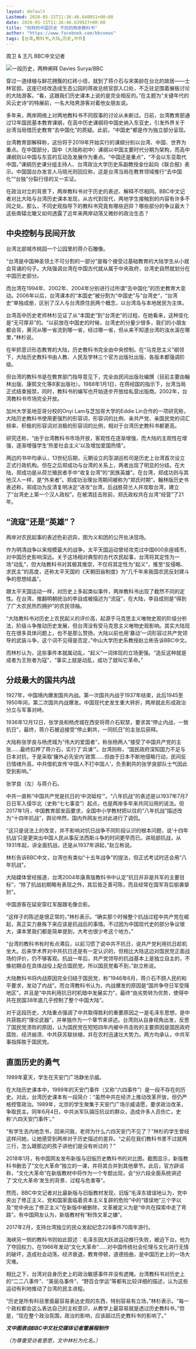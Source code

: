 ```yaml
---
layout: default
Lastmod: 2020-05-15T11:36:46.640051+00:00
date: 2020-05-15T11:36:46.639927+00:00
title: "同样的中国历史 不同的两岸教科书"
author: "https://www.facebook.com/bbcnews"
tags: [台湾,教科书,大陆,历史,中共]
---
```


周卫 & 王凡 BBC中文记者

 ![一段历史，两种阐释](https://images.weserv.nl/?url=https%3A//ichef.bbci.co.uk/news/320/cpsprodpb/12100/production/_103048937_4077b079-f0e6-421f-9835-a653262c27d3.png) Davies Surya/BBC 

穿过一道绿植与鲜花拥簇的红砖小径，就到了蒋介石与宋美龄在台北的故居——士林官邸。这座已经改造成生态公园的蒋故总统官邸入口处，不乏驻足围着展板讨论的大陆游客。“看，这跟我们历史课本上说的是完全相反的。”在主题为“关键年代的风云史诗”的特展前，一名大陆男游客对着他女朋友说。

多年来，两岸网络上对两地教科书不同叙事的讨论从未断过。日前，台湾教育部通过12年国民基本教育课纲，在高中历史课纲将中国史纳入东亚史，引发外界关于台湾当局借历史教育“去中国化”的质疑。此前，“中国史”都是作为独立部分呈现。

台湾教育部解释称，这份将于2019年开始实行的课纲分别以台湾、中国、世界为重点。在中国部分，国中（大陆称初中）课纲以中国主要时代分期为架构，而高中课纲则以中国与东亚的互动及发展作为重点。“中国还是重点”，“不会以东亚取代中国，”课纲历史课分组主持人、台湾政治大学历史系副教授金仕起向《联合报》表示。中国国台办发言人马晓光则回应称，这是台湾当局在教育领域推行“去中国化”“台独”分裂行径的又一实证。

在政治对立的背景下，两岸教科书对于历史的表述、解释不尽相同。BBC中文记者对比大陆与台湾历史课本发现，从古代到现代，两地学生接触到的内容有许多不同之处。那么，不同史观指导下的教科书究竟有哪些迥异？哪些部分的争议最大？这些南辕北辙又如何透露了近年来两岸动荡又微妙的政治生态？

中央控制与民间开放
---------

台湾北部城市桃园一个公园里的蒋介石雕像。

“台湾是中国神圣领土不可分割的一部分”是每个接受过基础教育的大陆学生从小就会背诵的句子。大陆强调台湾在中国古代就从属于中央政府，台湾史自然就划分在中国历史部分。

而台湾在1994年、2002年、2004年分别进行过所谓“去中国化”的历史教育大变动。2006年以后，台湾课本的“本国史”被分割为“中国史”与“台湾史”，“台湾史”单独成册，区别了汉人与台湾原住民两个概念，以台湾岛与本地居民为主体。

台湾高中历史老师林杉见证了从“本国史”到“台湾史”的过程，在她看来，这种变化是“无可厚非”的。“以前放在中国史的时候，台湾史的分量少很多，我们的小朋友都会背，黄河从哪一省流到哪一省，经过哪一省，但从来不知道台湾的浊水溪在哪里，”林杉说。

在牢抓意识形态教育的大陆，历史教科书完全由中央控制。在“马克思主义”纲领下，大陆历史教科书由人教、人民及学林三个官方出版社出版，各版本都强调阶级。

但台湾的教科书是在教育部门指导意见下，完全由民间出版社编撰（目前主要由翰林出版、康熙文化等8家出版社）。1988年1月1日，在蒋经国的指示下，台湾当局正式结束报禁，同时，教科书的编写也开始逐步开放给私营出版商。2002年，台湾教科书市场完全开放。

加州大学圣地亚哥分校的Onyi Lam与芝加哥大学的Eddie Lin合作的一项研究称，大陆历史教科书使用更强烈的形容词，形容词的比例、亲共产党、亲国民党的词汇频率、积极的形容词对消极的形容词的比例，相对于台湾历史教科书都更高。

研究还称，“由于台湾教科书市场开放，客观性在逐渐增强，而大陆的主观性在增强，逐渐增强学生‘热爱社会主义’以及增加爱国热情”。

两边的书中均承认，13世纪后期，元朝设立的澎湖巡检司是历史上台湾首次设立正式行政机构。但在之后郑成功与台湾的关系上，两者出现了明显的分歧。在大陆，郑成功是从荷兰殖民者手中“收复台湾”的“民族英雄”。在台湾，郑成功则与其他汉人一样，是“外来者”。郑成功治理台湾期间被称为“郑氏时期”。翰林版历史书表述称，郑成功为反清复明决定“进攻”台湾，后战胜荷兰人并攻取台湾，建立了“台湾史上第一个汉人政权”。在被清廷击败前，郑氏政权共在台湾“经营”了21年。

“流寇”还是“英雄”？
-----------

两岸对农民起事的表述色彩迥异。图为义和团的公开处决现场。

作为明清战争以来规模最大的战争，太平天国运动曾经攻克过中国600余座城市，对中国历史影响深远。关于这场相对典型的古代农民起事，台湾将其定性为一场“动乱”，但大陆教科书对其极其推崇，不仅将其定性为“起义”，推至“反侵略、求民主”的高度，还称太平天国的《天朝田亩制度》为“几千年来我国农民反封建斗争的思想结晶”。

跟太平天国运动一样，对历史上多起类似事件，两岸教科书出现了截然不同的定性。在台湾，推翻明朝统治的李自成被描述为“流寇”，在大陆，李自成则是“得到了广大农民热烈拥护”的农民领袖。

“大陆教科书对历史上农民起义的评价高，起源于马克思主义唯物史观的阶级分析法，阶级斗争推动历史发展，但台湾没有受马克思主义唯物史观影响。其实大陆现在在很多具体问题上，也不是那么赞扬，大陆以前也用‘暴动’一词形容过共产党领导的武装斗争，这个词不见得是否定，”中山大学历史系教授赵立彬告诉BBC中文。

而林杉认为，这些事件本就属动乱，“起义”一词体现的立场更强。“造反这种就是成者为王败者为寇”，“事实上就是动乱，成功了就叫它革命。”

分歧最大的国共内战
---------

1927年，中国境内爆发国共内战。第一次国共内战于1937年结束，此后1945至1950年间，第二次国共内战爆发。中国现代史发生重大转折，两岸就此形成政治分立与军事对峙。

1936年12月12日，张学良和杨虎城在西安将蒋介石软禁，要求其“停止内战，一致抗日”，最终，蒋介石被迫接受“停止剿共，一同抗日”的主张后获释。

大陆称张学良与杨虎城为“伟大的爱国者”，称张杨两人“接受了中国共产党的主张……最终扣押了蒋介石，实行了‘兵谏’”。台湾则称，“国民政府深知国力不足与日本对抗，于是采取‘攘外必先安内’政策……但由于日本不断地侵略行动，民间反日情绪升高，中共借机宣传‘中国人不打中国人’，负责剿共的张学良部队士气因此受到影响。”

张学良（左）与蒋介石。

中共一直称“中国共产党是抗日的‘中流砥柱’”。“八年抗战”的表述是以1937年7月7日日军入侵华北（史称“七七事变”）起点，也是两岸多年来共同沿用的说法。但2017年1月，中国教育部发函要求，全国中小学教材把以往的“八年抗战”描述改为“十四年抗战”，舆论哗然，国内外网友也对此进行了调侃。

“这只是说法上的改变，并不影响对抗日战争不同阶段认识的根本问题，说‘十四年抗战’只是更突出中国人民从事反法西斯斗争的时间更早而已。讲局部抗战，从1931年起，讲全面抗战，还是从1937年讲起，”赵立彬说。

林杉告诉BBC中文，台湾也有类似“十五年战争”的提法，但正式考试时还会用“八年抗战”。

大陆媒体曾经报道，台湾2004年康熹版教科书中认定“抗日并非是共军的主要目标”，“除了抗战初期略有表现之外，其后皆乏善可陈，而且经常在国军背后偷袭挚肘”。

中国游客在延安穿红军服跟毛像合影。

“这样子的陈述是很正常的，”林杉表示。“确实那个时候整个抗战过程中共产党在崛起，真正实力悬殊下来应该是抗战后的事情。不过因为中国现代史的部分争议很大，课本里我们都是简单提到，大考也很少考这个地方。”

“台湾的教科书有时有点滞后，以前习惯了说中共不抗日，说共产党利用抗日趁机坐大。后来学术界对中共抗日还是有一定认识的，但相比大陆这边对国民党正面战场的评价，仍不够客观。抗战一年后，共产党领导的抗战基本上是独立自主的，不像初期会在具体战役上配合国民党，所以国民党看不到，”赵立彬说。

大陆教科书将内战原因完全归结于国民党，称“1946年6月，蒋介石不顾人民的和平要求，发动了内战”。而台湾教科书认为，内战爆发的原因是“国共争夺日军受降地区”，并且是“中共利用抗日时机暗中发展实力”，最终“由劣势转为优势，使得中共在民国38年底几乎控制了整个中国大陆”。

对于这段历史，大陆重点强调了中共取得胜利的重要原因之一是毛泽东思想，是中共获胜的“理论武器”，并单独作为一个章节来讲述。台湾则从自身视角出发，反思了国民党溃败的原因，认为国民党在短短四年内被中共击败的主要原因是国民政府腐败、经济崩溃、中共获苏联扶植，并在农村迅速壮大势力。两方均承认，中共军事指挥胜于国民党。

直面历史的勇气
-------

1989年夏天，学生在天安门广场静坐示威。

在大陆历史课本中，1989年的天安门事件（又称“六四事件”）是一段不存在的历史。对此，台湾历史课本有一段简介：“虽然中共在经济上推动改革开放，但仍严格控管政治。1989年，北京的学生聚集于天安门广场示威请愿，要求政治改革，争取民主。同年6月4日，中共派军队镇压抗议的群众，造成许多人员伤亡，史称‘六四天安门事件’。”

“有学生去内地念书，回来问我，老师为什么六四天安门不见了？”林杉的学生曾经这样问她，让她感受到两岸对于历史描述的差异。“之前在我们教科书里不过就两三行，怎么跟那边的孩子讲他们是没有听过的？”

2018年1月，有中国网友发布新版与旧版历史教科书的对比图，截图显示，新版教科书删去了“文化大革命”独立的一课，并将其合并到其他章节。此后，官方辟谣称，“文化大革命”在新版教材中将作为一个专题出现，会“分六段全面系统讲述了‘文化大革命’发生的背景、过程与危害等”。

然而，BBC中文记者对比最新版与旧版教材发现，旧版“毛泽东错误地认为，党中央出了修正主义，党和国家面临着资本主义复辟的危险”中的“错误地”三个字以及“党中央出了修正主义”在新版中被删除，文革被定义为是“中共在探索中走了弯路”。有中国网友认为，新版教材有“粉饰文革之嫌”。

2017年2月，支持台湾独立的民众发起纪念228事件70周年游行。

海峡另一侧的教科书则如此叙述：毛泽东因大跃进运动推行失败，被迫下台。他为了夺回权力，在1966年发动“文化大革命”……对中国传统社会伦理与文化进行无情的破坏，造成社会动荡，经济衰退，教育停顿，道德扭曲，是中国历史上的一场大灾难。

相比之下，台湾对自身历史上的政治敏感事件并没有遮掩。台湾教科书对历史上的“二二八事件”、“美丽岛事件”、“野百合学运”等都有比较详细的描述，认为这些运动有利地推动了台湾的民主进程。

“历史是所有科目里面最容易表达史观的东西，特别容易有立场，”林杉表示。“每一个政权都会这么表达自己的主权意识，从教学上最容易就是透过历史教科书，”但是，“现在整个政治氛围，政治的影响，应该超过历史教科书的影响了。”

**_文中图表由BBC中文社交媒体记者雷展程制作_**

_（为尊重受访者意愿，文中林杉为化名。）_

